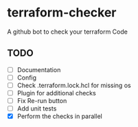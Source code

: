 # terraform-checker

A github bot to check your terraform Code

## TODO

- [ ] Documentation
- [ ] Config
- [ ] Check .terraform.lock.hcl for missing os
- [ ] Plugin for additional checks
- [ ] Fix Re-run button
- [ ] Add unit tests
- [x] Perform the checks in parallel
